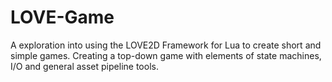 # LOVE-Game
A exploration into using the LOVE2D Framework for Lua to create short and simple games. Creating a top-down game with elements of state machines, I/O and general asset pipeline tools.
